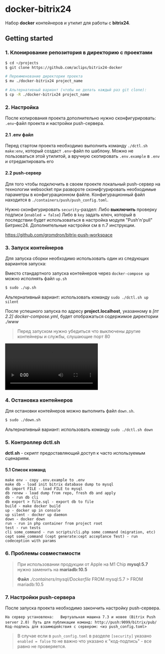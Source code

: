 # docker-bitrix24

Набор __docker__ контейнеров и утилит для работы с __bitrix24__.

## Getting started

### 1. Клонирование репозитория в директорию с проектами

```bash
$ cd ~/projects
$ git clone https://github.com/aclips/bitrix24-docker

# Переименование директории проекта
$ mv ./docker-bitrix24 project_name

# Альтернативный вариант (чтобы не делать каждый раз git clone):
$ cp -R ./docker-bitrix24 project_name
```

### 2. Настройка

После копирования проекта дополнительно нужно сконфигурировать: `.env`-файл проекта и настройки push-сервера.

#### 2.1 .env файл

Перед стартом проекта необходимо выполнить команду `./dctl.sh make:env`, который создаст `.env`-файл по шаблону.
Можно не пользоваться этой утилитой, а вручную скопировать `.env.example` в `.env` и отредактировать его

#### 2.2 push-сервер

Для того чтобы подключить в своем проекте локальный push-сервер на технологии websocket при развороте сконифгурировать необходимые параметры в конфигурационном файле.
Конфигурационный файл находится в `./containers/push/push_config.toml`.

Нужно сконфигурировать `security`-раздел:
Либо __выключить__ проверку подписи (`enabled = false`)
Либо в `key` задать ключ, который в последствии будет использоваться в настройка модуля "Push'n'pull" Битрикс24.
Дополнительные настройки см в п.7 инструкции.

https://github.com/gromdron/bitrix-push-workspace

### 3. Запуск контейнеров

Для запуска сборки необходимо использовать один из следующих вариантов запуска:

Вместо стандартного запуска контейнеров через ```docker-compose up``` можно исполнять файл ```up.sh```

```bash
$ sudo ./up.sh
```

Альтернативный вариант: использовать команду `sudo ./dctl.sh up silent`

После успешного запуска по адресу __project.localhost__, указанному в *[пт 2.2] docker-compose.yml*, будет отображаться 
содержимое директории *./www*

> Перед запуском нужно убедиться что выключены другие контейнеры и службы, слушающие порт 80

![](./src/example.mp4)

### 4. Остановка контейнеров

Для остановки контейнеров можно выполнить файл ```down.sh```.

```bash
$ sudo ./down.sh
```
Альтернативный вариант: использовать команду `sudo ./dctl.sh down`


### 5. Контроллер dctl.sh
__dctl.sh__ - скрипт предоставляющий доступ к часто используемым сценариям.

#### 5.1 Список команд

```
make env - copy .env.example to .env
make db - load init bitrix database dump to mysql
db import FILE - load FILE to mysql
db renew - load dump from repo, fresh db and apply
db - run db cli
db export > file.sql - export db to file
build - make docker build
up - docker up in console
up silent - docker up daemon
down - docker down
run - run in php container from project root
test - run tests
cli some_command - run scripts/cli.php some_command (migration, etc)
cept some_command (cept generate:cept acceptance Test) - run codeception with params
```

### 6. Проблемы совместимости

> При использовании продукции от Apple на M1 Chip __mysql:5.7__ нужно заменить на __mariadb:10.5__
>
> __Файл__ *./containers/mysql/Dockerfile* FROM mysql:5.7 > FROM mariadb:10.5

### 7. Настройки push-сервера

После запуска проекта необходимо закончить настройку push-сервера.

`На сервер установлена:   Виртуальная машина 7.3 и новее (Bitrix Push server 2.0) `
`Путь для публикации команд: http://push:9099/bitrix/pub/`
`Код-подпись для взаимодействия с сервером: <из push_config.toml>`

>В случае если в `push_config.toml` в разделе `[security]` указано `enabled = false` то не важно что указано к "код-подпись" - все равно не проверяется.
